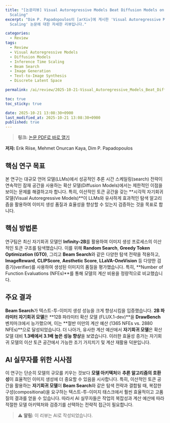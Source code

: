 ```yaml
---
title: "[논문리뷰] Visual Autoregressive Models Beat Diffusion Models on Inference Time
  Scaling"
excerpt: "Dim P. Papadopoulos이 [arXiv]에 게시한 'Visual Autoregressive Models Beat Diffusion Models on Inference Time
  Scaling' 논문에 대한 자세한 리뷰입니다."

categories:
  - Review
tags:
  - Review
  - Visual Autoregressive Models
  - Diffusion Models
  - Inference Time Scaling
  - Beam Search
  - Image Generation
  - Text-to-Image Synthesis
  - Discrete Latent Space

permalink: /ai/review/2025-10-21-Visual_Autoregressive_Models_Beat_Diffusion_Models_on_Inference_Time_Scaling/

toc: true
toc_sticky: true

date: 2025-10-21 13:08:30+0900
last_modified_at: 2025-10-21 13:08:30+0900
published: true
---
```

> **링크:** [논문 PDF로 바로 열기](https://arxiv.org/abs/2510.16751)

**저자:** Erik Riise, Mehmet Onurcan Kaya, Dim P. Papadopoulos



## 핵심 연구 목표
본 연구는 대규모 언어 모델(LLMs)에서 성공적인 추론 시간 스케일링(search) 전략이 연속적인 잠재 공간을 사용하는 확산 모델(Diffusion Models)에서는 제한적인 이점을 보이는 문제를 해결하고자 합니다. 특히, 이산적인 토큰 공간을 갖는 **시각적 자기회귀 모델(Visual Autoregressive Models)**이 LLMs와 유사하게 효과적인 탐색 알고리즘을 활용하여 이미지 생성 품질과 효율성을 향상할 수 있는지 검증하는 것을 목표로 합니다.

## 핵심 방법론
연구팀은 최신 자기회귀 모델인 **Infinity-2B**를 활용하여 이미지 생성 프로세스의 이산적인 토큰 구조를 탐색했습니다. 이를 위해 **Random Search**, **Greedy Token Optimization (GTO)**, 그리고 **Beam Search**와 같은 다양한 탐색 전략을 적용하고, **ImageReward**, **CLIPScore**, **Aesthetic Score**, **LLaVA-OneVision** 등 다양한 검증기(verifier)를 사용하여 생성된 이미지의 품질을 평가했습니다. 특히, **Number of Function Evaluations (NFEs)**를 통해 모델의 계산 비용을 정량적으로 비교했습니다.

## 주요 결과
**Beam Search**가 텍스트-투-이미지 생성 성능을 크게 향상시킴을 입증했습니다. **2B 파라미터 자기회귀 모델**은 **12B 파라미터 확산 모델 (FLUX.1-dev)**을 **DrawBench** 벤치마크에서 능가했으며, 이는 **절반 미만의 계산 예산 (1365 NFEs vs. 2880 NFEs)**으로 달성되었습니다. 더 나아가, 유사한 계산 예산에서 **자기회귀 모델**은 확산 모델 대비 **1.3배에서 3.1배 높은 성능 향상**을 보였습니다. 이러한 효율성 증가는 자기회귀 모델의 이산 토큰 공간에서 가능한 조기 가지치기 및 계산 재활용 덕분입니다.

## AI 실무자를 위한 시사점
이 연구는 단순히 모델의 규모를 키우는 것보다 **모델 아키텍처**와 **추론 알고리즘의 호환성**이 효율적인 이미지 생성에 더 중요할 수 있음을 시사합니다. 특히, 이산적인 토큰 공간을 활용하는 **자기회귀 모델**이 **Beam Search**와 같은 탐색 전략과 결합될 때, 복잡한 구성(compositional)을 요구하는 텍스트-투-이미지 태스크에서 훨씬 효율적이고 고품질의 결과를 얻을 수 있습니다. 따라서 AI 실무자들은 작업의 복잡성과 계산 예산에 따라 적절한 모델 아키텍처와 검증기를 선택하는 전략적 접근이 필요합니다.

> ⚠️ **알림:** 이 리뷰는 AI로 작성되었습니다.